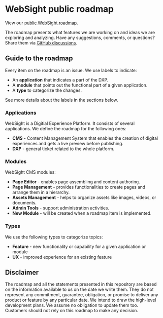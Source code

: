 # WebSight public roadmap

View our [public WebSight roadmap](https://github.com/orgs/websight-io/projects/2/views/2).

The roadmap presents what features we are working on and ideas we are exploring and analyzing. Have any suggestions, comments, or questions? Share them via [GitHub discussions](https://github.com/websight-io/starter/discussions).

## Guide to the roadmap

Every item on the roadmap is an issue. We use labels to indicate:

- An **application** that indicates a part of the DXP.
- A **module** that points out the functional part of a given application.
- A **type** to categorize the changes.

See more details about the labels in the sections below.

### Applications

WebSight is a Digitial Experience Platform. It consists of several applications. We define the roadmap for the following ones:

- **CMS** - Content Management System that enables the creation of digital experiences and gets a live preview before publishing.
- **DXP** - general ticket related to the whole platform.

### Modules

WebSight CMS modules:
- **Page Editor** - enables page assembling and content authoring.
- **Page Management** - provides functionalities to create pages and arrange them in a hierarchy.
- **Assets Management** - helps to organize assets like images, videos, or documents.
- **Admin Tools** - support administration activities.
- **New Module** - will be created when a roadmap item is implemented.

### Types

We use the following types to categorize topics:

- **Feature** - new functionality or capability for a given application or module
- **UX** - improved experience for an existing feature

## Disclaimer

The roadmap and all the statements presented in this repository are based on the information available to us on the date we write them. They do not represent any commitment, guarantee, obligation, or promise to deliver any product or feature by any particular date. We intend to draw the high-level development plans. We assume no obligation to update them too. Customers should not rely on this roadmap to make any decision.
